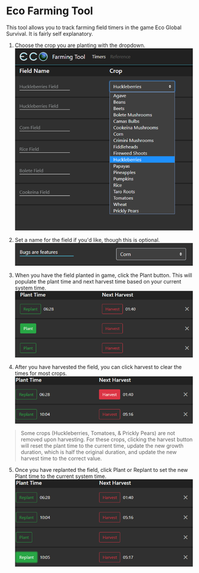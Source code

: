 # Eco Farming Tool
This tool allows you to track farming field timers in the game Eco Global Survival. It is fairly self explanatory.

1. Choose the crop you are planting with the dropdown.
![Crop dropdown example](src/main/resources/img/dropdown.png "Crop Dropdown")

2. Set a name for the field if you'd like, though this is optional.
![Name example](src/main/resources/img/name.png "Setting Name")

3. When you have the field planted in game, click the Plant button. This will populate the plant time and next harvest time based on your current system time.
![Plant example](src/main/resources/img/plant.png "Planting")

4. After you have harvested the field, you can click harvest to clear the times for most crops.
![Harvest example](src/main/resources/img/harvest.png "Harvesting")

> Some crops (Huckleberries, Tomatoes, & Prickly Pears) are not removed upon harvesting. For these crops, clicking the harvest button will reset the plant time to the current time, update the new growth duration, which is half the original duration, and update the new harvest time to the correct value.

5. Once you have replanted the field, click Plant or Replant to set the new Plant time to the current system time.
![Replant example](src/main/resources/img/replant.png "Replanting")